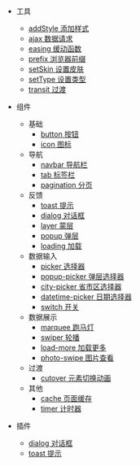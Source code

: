 * 工具
    * [addStyle 添加样式](src/tools/add-style/)
    * [ajax 数据请求](src/tools/ajax/)
    * [easing 缓动函数](src/tools/easing/)
    * [prefix 浏览器前缀](src/tools/prefix/)
    * [setSkin 设置皮肤](src/tools/set-skin/)
    * [setType 设置类型](src/tools/set-type/)
    * [transit 过渡](src/tools/transit/)

* 组件
    * 基础
        * [button 按钮](src/components/button/)
        * [icon 图标](src/components/icon/)
    * 导航
        * [navbar 导航栏](src/components/navbar/)
        * [tab 标签栏](src/components/tab/)
        * [pagination 分页](src/components/pagination/)
    * 反馈
        * [toast 提示](src/components/toast/)
        * [dialog 对话框](src/components/dialog/)
        * [layer 蒙层](src/components/layer/)
        * [popup 弹层](src/components/popup/)
        * [loading 加载](src/components/loading/)
    * 数据输入
        * [picker 选择器](src/components/picker/)
        * [popup-picker 弹层选择器](src/components/popup-picker/)
        * [city-picker 省市区选择器](src/components/city-picker/)
        * [datetime-picker 日期选择器](src/components/datetime-picker/)
        * [switch 开关](src/components/switch/)
    * 数据展示
        * [marquee 跑马灯](src/components/marquee/)
        * [swiper 轮播](src/components/swiper/)
        * [load-more 加载更多](src/components/load-more/)
        * [photo-swipe 图片查看](src/components/photo-swipe/)
    * 过渡
        * [cutover 元素切换动画](src/components/cutover/)   
    * 其他
        * [cache 页面缓存](src/components/cache/)
        * [timer 计时器](src/components/timer/)

* 插件
    * [dialog 对话框](src/components/dialog/)
    * [toast 提示](src/components/toast/)
